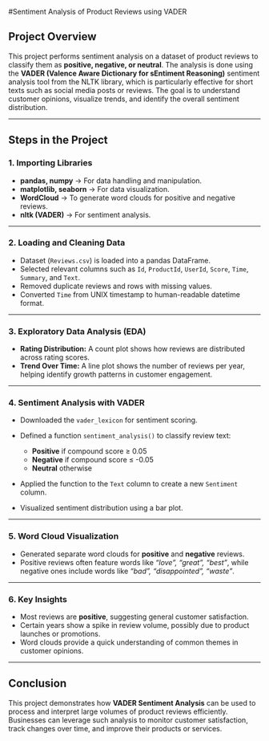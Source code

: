 #Sentiment Analysis of Product Reviews using VADER

## **Project Overview**

This project performs sentiment analysis on a dataset of product reviews to classify them as **positive, negative, or neutral**. The analysis is done using the **VADER (Valence Aware Dictionary for sEntiment Reasoning)** sentiment analysis tool from the NLTK library, which is particularly effective for short texts such as social media posts or reviews. The goal is to understand customer opinions, visualize trends, and identify the overall sentiment distribution.

---

## **Steps in the Project**

### **1. Importing Libraries**

* **pandas, numpy** → For data handling and manipulation.
* **matplotlib, seaborn** → For data visualization.
* **WordCloud** → To generate word clouds for positive and negative reviews.
* **nltk (VADER)** → For sentiment analysis.

---

### **2. Loading and Cleaning Data**

* Dataset (`Reviews.csv`) is loaded into a pandas DataFrame.
* Selected relevant columns such as `Id`, `ProductId`, `UserId`, `Score`, `Time`, `Summary`, and `Text`.
* Removed duplicate reviews and rows with missing values.
* Converted `Time` from UNIX timestamp to human-readable datetime format.

---

### **3. Exploratory Data Analysis (EDA)**

* **Rating Distribution:** A count plot shows how reviews are distributed across rating scores.
* **Trend Over Time:** A line plot shows the number of reviews per year, helping identify growth patterns in customer engagement.

---

### **4. Sentiment Analysis with VADER**

* Downloaded the `vader_lexicon` for sentiment scoring.
* Defined a function `sentiment_analysis()` to classify review text:

  * **Positive** if compound score ≥ 0.05
  * **Negative** if compound score ≤ -0.05
  * **Neutral** otherwise
* Applied the function to the `Text` column to create a new `Sentiment` column.
* Visualized sentiment distribution using a bar plot.

---

### **5. Word Cloud Visualization**

* Generated separate word clouds for **positive** and **negative** reviews.
* Positive reviews often feature words like *“love”, “great”, “best”*, while negative ones include words like *“bad”, “disappointed”, “waste”*.

---

### **6. Key Insights**

* Most reviews are **positive**, suggesting general customer satisfaction.
* Certain years show a spike in review volume, possibly due to product launches or promotions.
* Word clouds provide a quick understanding of common themes in customer opinions.

---

## **Conclusion**

This project demonstrates how **VADER Sentiment Analysis** can be used to process and interpret large volumes of product reviews efficiently. Businesses can leverage such analysis to monitor customer satisfaction, track changes over time, and improve their products or services.


